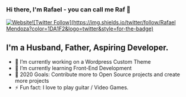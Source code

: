 ### Hi there, I'm Rafael - you can call me Raf 👋

[![Website](https://img.shields.io/badge/My--Site-UP-brightgreen)](https://rcode321.github.io/rafaelmendozasite/)[![Twitter Follow](https://img.shields.io/twitter/follow/Rafael Mendoza?color=1DA1F2&logo=twitter&style=for-the-badge)](https://twitter.com/RafaelM77744594)

<!-- [![Twitter Follow](https://img.shields.io/twitter/follow/RafaelM77744594?color=%231DA1F2&label=FOLLOW&style=flat-square)](https://twitter.com/RafaelM77744594) -->

## I'm a Husband, Father, Aspiring Developer.

- 🔭 I’m currently working on a Wordpress Custom Theme
- 🌱 I’m currently learning Front-End Development
- 🥅 2020 Goals: Contribute more to Open Source projects and create more projects
- ⚡ Fun fact: I love to play guitar / Video Games.
